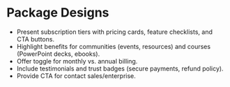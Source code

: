 # Package Designs

- Present subscription tiers with pricing cards, feature checklists, and CTA buttons.
- Highlight benefits for communities (events, resources) and courses (PowerPoint decks, ebooks).
- Offer toggle for monthly vs. annual billing.
- Include testimonials and trust badges (secure payments, refund policy).
- Provide CTA for contact sales/enterprise.

